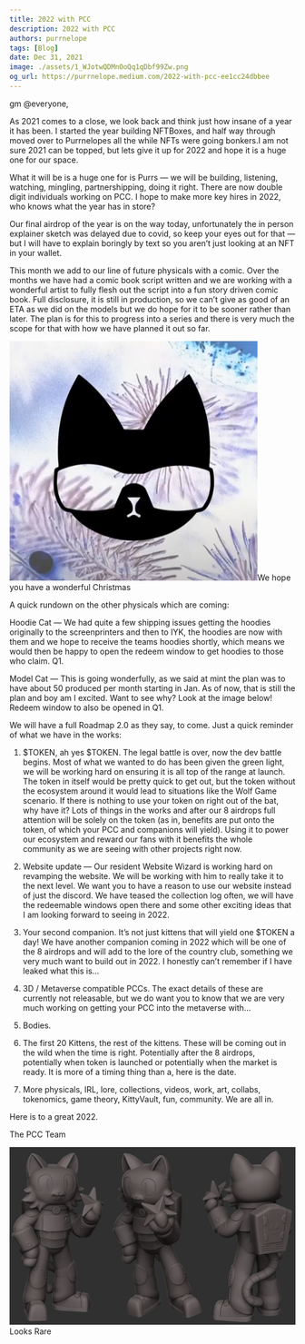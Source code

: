 ```yaml
---
title: 2022 with PCC
description: 2022 with PCC
authors: purrnelope
tags: [Blog]
date: Dec 31, 2021
image: ./assets/1_WJotwQDMnOoQq1qDbf99Zw.png
og_url: https://purrnelope.medium.com/2022-with-pcc-ee1cc24dbbee
---
```


gm @everyone,

As 2021 comes to a close, we look back and think just how insane of a year it has been. I started the year building NFTBoxes, and half way through moved over to Purrnelopes all the while NFTs were going bonkers.I am not sure 2021 can be topped, but lets give it up for 2022 and hope it is a huge one for our space.

<!--truncate-->

What it will be is a huge one for is Purrs — we will be building, listening, watching, mingling, partnershipping, doing it right. There are now double digit individuals working on PCC. I hope to make more key hires in 2022, who knows what the year has in store?

Our final airdrop of the year is on the way today, unfortunately the in person explainer sketch was delayed due to covid, so keep your eyes out for that — but I will have to explain boringly by text so you aren’t just looking at an NFT in your wallet.

This month we add to our line of future physicals with a comic. Over the months we have had a comic book script written and we are working with a wonderful artist to fully flesh out the script into a fun story driven comic book. Full disclosure, it is still in production, so we can’t give as good of an ETA as we did on the models but we do hope for it to be sooner rather than later. The plan is for this to progress into a series and there is very much the scope for that with how we have planned it out so far.

![](./assets/1_WJotwQDMnOoQq1qDbf99Zw.png)We hope you have a wonderful Christmas

A quick rundown on the other physicals which are coming:

Hoodie Cat — We had quite a few shipping issues getting the hoodies originally to the screenprinters and then to IYK, the hoodies are now with them and we hope to receive the teams hoodies shortly, which means we would then be happy to open the redeem window to get hoodies to those who claim. Q1.

Model Cat — This is going wonderfully, as we said at mint the plan was to have about 50 produced per month starting in Jan. As of now, that is still the plan and boy am I excited. Want to see why? Look at the image below! Redeem window to also be opened in Q1.

We will have a full Roadmap 2.0 as they say, to come. Just a quick reminder of what we have in the works:

1. $TOKEN, ah yes $TOKEN. The legal battle is over, now the dev battle begins. Most of what we wanted to do has been given the green light, we will be working hard on ensuring it is all top of the range at launch. The token in itself would be pretty quick to get out, but the token without the ecosystem around it would lead to situations like the Wolf Game scenario. If there is nothing to use your token on right out of the bat, why have it? Lots of things in the works and after our 8 airdrops full attention will be solely on the token (as in, benefits are put onto the token, of which your PCC and companions will yield). Using it to power our ecosystem and reward our fans with it benefits the whole community as we are seeing with other projects right now.

1. Website update — Our resident Website Wizard is working hard on revamping the website. We will be working with him to really take it to the next level. We want you to have a reason to use our website instead of just the discord. We have teased the collection log often, we will have the redeemable windows open there and some other exciting ideas that I am looking forward to seeing in 2022.

1. Your second companion. It’s not just kittens that will yield one $TOKEN a day! We have another companion coming in 2022 which will be one of the 8 airdrops and will add to the lore of the country club, something we very much want to build out in 2022. I honestly can’t remember if I have leaked what this is…

1. 3D / Metaverse compatible PCCs. The exact details of these are currently not releasable, but we do want you to know that we are very much working on getting your PCC into the metaverse with…

1. Bodies.

1. The first 20 Kittens, the rest of the kittens. These will be coming out in the wild when the time is right. Potentially after the 8 airdrops, potentially when token is launched or potentially when the market is ready. It is more of a timing thing than a, here is the date.

1. More physicals, IRL, lore, collections, videos, work, art, collabs, tokenomics, game theory, KittyVault, fun, community.
   We are all in.

Here is to a great 2022.

The PCC Team

![](./assets/1_0BzC_koqJwOgKBA5pyn1qw.png)Looks Rare
